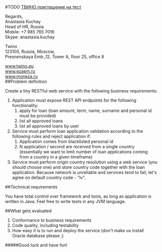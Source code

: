 #TODO
[ТВИНО приглашение на тест](https://e.mail.ru/thread/1:31d04bf81b307fdb:0/)

Regards,  
Anastasia Kuchay  
Head of HR, Russia  
Mobile: +7 985 765 7016  
Skype: anastasia.kuchay  

Twino  
123100, Russia, Moscow,  
Presnenskaya Emb.,12, Tower A, floor 25, office 8  

www.twino.eu  
www.ezaem.ru  
www.moneza.ru  
##Problem definition

Create a tiny RESTful web service with the following business requirements:

1. Application must expose REST API endpoints for the following functionality:
    1. apply for loan (loan amount, term, name, surname and personal id must be provided)
    2. list all approved loans
    3. list all approved loans by user
4. Service must perform loan application validation according to the following rules and reject application if:
    1. Application comes from blacklisted personal id
    2. N application / second are received from a single country (essentially we want to limit number of loan applications coming from a country in a given timeframe)
3. Service must perform origin country resolution using a web service (you should choose one) and store country code together with the loan application. Because network is unreliable and services tend to fail, let's agree on default country code - "lv".

##Technical requirements

You have total control over framework and tools, as long as application is written in Java. 
Feel free to write tests in any JVM language.

##What gets evaluated

1. Conformance to business requirements
2. Code quality, including testability
3. How easy it is to run and deploy the service (don't make us install Oracle database please ;)

#####Good luck and have fun!